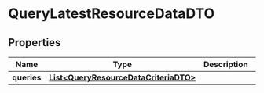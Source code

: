 
# QueryLatestResourceDataDTO

## Properties
Name | Type | Description | Notes
------------ | ------------- | ------------- | -------------
**queries** | [**List&lt;QueryResourceDataCriteriaDTO&gt;**](QueryResourceDataCriteriaDTO.md) |  |  [optional]



